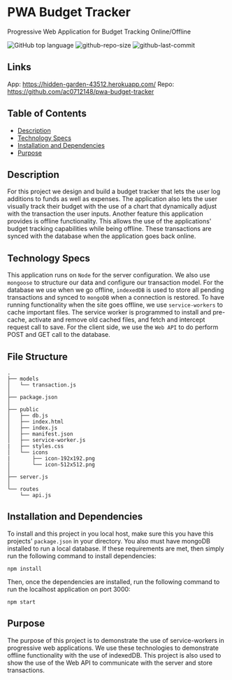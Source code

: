 # PWA Budget Tracker

Progressive Web Application for Budget Tracking Online/Offline

![GitHub top language](https://img.shields.io/github/languages/top/ac0712148/pwa-budget-tracker)
![github-repo-size](https://img.shields.io/github/repo-size/ac0712148/pwa-budget-tracker)
![github-last-commit](https://img.shields.io/github/last-commit/ac0712148/pwa-budget-tracker)


## Links
App: https://hidden-garden-43512.herokuapp.com/
Repo: https://github.com/ac0712148/pwa-budget-tracker


## Table of Contents
  * [Description](#description)
  * [Technology Specs](#technology-specs)
  * [Installation and Dependencies](#installation-and-dependencies)
  * [Purpose](#purpose)

  ## Description

  For this project we design and build a budget tracker that lets the user log additions to funds as well as expenses. The application also lets the user visually track their budget with the use of a chart that dynamically adjust with the transaction the user inputs. Another feature this application provides is offline functionality. This allows the use of the applications' budget tracking capabilities while being offline. These transactions are synced with the database when the application goes back online.

  ## Technology Specs

  This application runs on `Node` for the server configuration. We also use `mongoose` to structure our data and configure our transaction model. For the database we use when we go offline, `indexedDB` is used to store all pending transactions and synced to `mongoDB` when a connection is restored. To have running functionality when the site goes offline, we use `service-workers` to cache important files. The service worker is programmed to install and pre-cache, activate and remove old cached files, and fetch and intercept request call to save. For the client side, we use the `Web API` to do perform POST and GET call to the database.

  ## File Structure
```
.
├── models
│   └── transaction.js
│ 
├── package.json
│
├── public
│   ├── db.js
│   ├── index.html
│   ├── index.js
│   ├── manifest.json
│   ├── service-worker.js
|   ├── styles.css
│   └── icons
|       ├── icon-192x192.png
│       └── icon-512x512.png
│
├── server.js
│
└── routes
    └── api.js
```

## Installation and Dependencies

To install and this project in you local host, make sure this you have this projects' `package.json` in your directory. You also must have mongoDB installed to run a local database. If these requirements are met, then simply run the following command to install dependencies:
```
npm install
```
Then, once the dependencies are installed, run the following command to run the localhost application on port 3000:
```
npm start
```

## Purpose

The purpose of this project is to demonstrate the use of service-workers in progressive web applications. We use these technologies to demonstrate offline functionality with the use of indexedDB. This project is also used to show the use of the Web API to communicate with the server and store transactions.